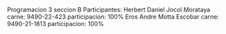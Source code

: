 Programacion 3 seccion B Participantes:
              Herbert Daniel Jocol Morataya  carne: 9490-22-423    participacion: 100%
              Eros Andre Motta Escobar       carne: 9490-21-1813   participacion: 100%
